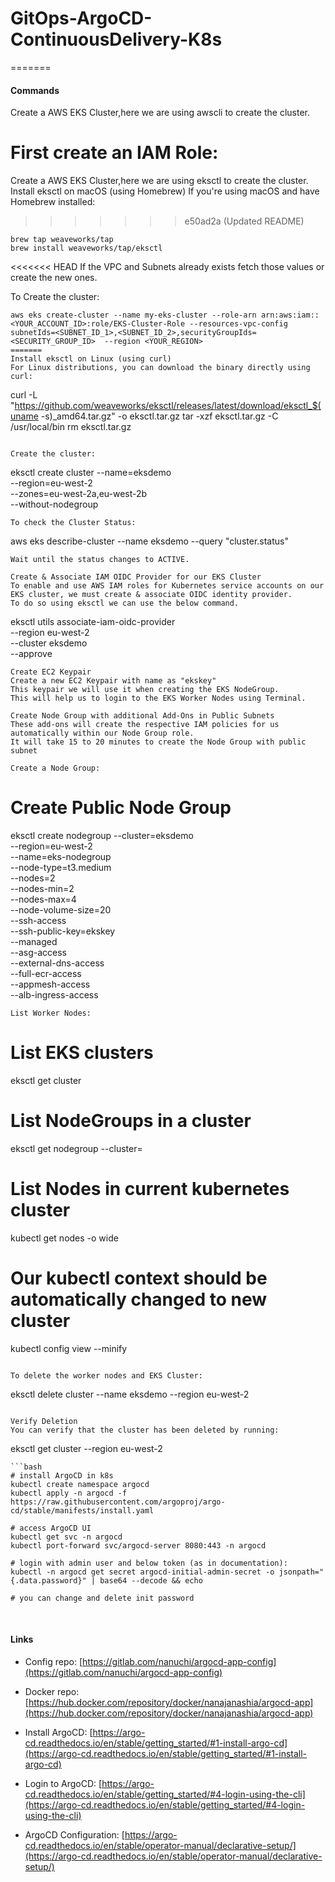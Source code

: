 # GitOps-ArgoCD-ContinuousDelivery-K8s

=======
#### Commands
Create a AWS EKS Cluster,here we are using awscli to create the cluster.

First create an IAM Role:
=======
Create a AWS EKS Cluster,here we are using eksctl to create the cluster.
Install eksctl on macOS (using Homebrew)
If you're using macOS and have Homebrew installed:
>>>>>>> e50ad2a (Updated README)
```
brew tap weaveworks/tap 
brew install weaveworks/tap/eksctl
```
<<<<<<< HEAD
If the VPC and Subnets already exists fetch those values or create the new ones.

To Create the cluster:
```
aws eks create-cluster --name my-eks-cluster --role-arn arn:aws:iam::<YOUR_ACCOUNT_ID>:role/EKS-Cluster-Role --resources-vpc-config subnetIds=<SUBNET_ID_1>,<SUBNET_ID_2>,securityGroupIds=<SECURITY_GROUP_ID>  --region <YOUR_REGION>
=======
Install eksctl on Linux (using curl)
For Linux distributions, you can download the binary directly using curl:
```
curl -L "https://github.com/weaveworks/eksctl/releases/latest/download/eksctl_$(uname -s)_amd64.tar.gz" -o eksctl.tar.gz
tar -xzf eksctl.tar.gz -C /usr/local/bin
rm eksctl.tar.gz
```

Create the cluster:
```
eksctl create cluster --name=eksdemo \
                      --region=eu-west-2 \
                      --zones=eu-west-2a,eu-west-2b \
                      --without-nodegroup
```
To check the Cluster Status:
```
aws eks describe-cluster --name eksdemo --query "cluster.status"
```
Wait until the status changes to ACTIVE.

Create & Associate IAM OIDC Provider for our EKS Cluster
To enable and use AWS IAM roles for Kubernetes service accounts on our EKS cluster, we must create & associate OIDC identity provider.
To do so using eksctl we can use the below command.
```
eksctl utils associate-iam-oidc-provider \
    --region eu-west-2 \
    --cluster eksdemo\
    --approve
```
Create EC2 Keypair
Create a new EC2 Keypair with name as "ekskey"
This keypair we will use it when creating the EKS NodeGroup.
This will help us to login to the EKS Worker Nodes using Terminal.

Create Node Group with additional Add-Ons in Public Subnets
These add-ons will create the respective IAM policies for us automatically within our Node Group role.
It will take 15 to 20 minutes to create the Node Group with public subnet

Create a Node Group:

```
# Create Public Node Group   
eksctl create nodegroup --cluster=eksdemo \
                       --region=eu-west-2 \
                       --name=eks-nodegroup \
                       --node-type=t3.medium \
                       --nodes=2 \
                       --nodes-min=2 \
                       --nodes-max=4 \
                       --node-volume-size=20 \
                       --ssh-access \
                       --ssh-public-key=ekskey \
                       --managed \
                       --asg-access \
                       --external-dns-access \
                       --full-ecr-access \
                       --appmesh-access \
                       --alb-ingress-access
```
List Worker Nodes:
```
# List EKS clusters
eksctl get cluster

# List NodeGroups in a cluster
eksctl get nodegroup --cluster=<clusterName>

# List Nodes in current kubernetes cluster
kubectl get nodes -o wide

# Our kubectl context should be automatically changed to new cluster
kubectl config view --minify
```

To delete the worker nodes and EKS Cluster:
```
eksctl delete cluster --name eksdemo --region eu-west-2

```

Verify Deletion
You can verify that the cluster has been deleted by running:
```
eksctl get cluster --region eu-west-2
```
```bash
# install ArgoCD in k8s
kubectl create namespace argocd
kubectl apply -n argocd -f https://raw.githubusercontent.com/argoproj/argo-cd/stable/manifests/install.yaml

# access ArgoCD UI
kubectl get svc -n argocd
kubectl port-forward svc/argocd-server 8080:443 -n argocd

# login with admin user and below token (as in documentation):
kubectl -n argocd get secret argocd-initial-admin-secret -o jsonpath="{.data.password}" | base64 --decode && echo

# you can change and delete init password

```
</br>

#### Links

* Config repo: [https://gitlab.com/nanuchi/argocd-app-config](https://gitlab.com/nanuchi/argocd-app-config)

* Docker repo: [https://hub.docker.com/repository/docker/nanajanashia/argocd-app](https://hub.docker.com/repository/docker/nanajanashia/argocd-app)

* Install ArgoCD: [https://argo-cd.readthedocs.io/en/stable/getting_started/#1-install-argo-cd](https://argo-cd.readthedocs.io/en/stable/getting_started/#1-install-argo-cd)

* Login to ArgoCD: [https://argo-cd.readthedocs.io/en/stable/getting_started/#4-login-using-the-cli](https://argo-cd.readthedocs.io/en/stable/getting_started/#4-login-using-the-cli)

* ArgoCD Configuration: [https://argo-cd.readthedocs.io/en/stable/operator-manual/declarative-setup/](https://argo-cd.readthedocs.io/en/stable/operator-manual/declarative-setup/)
